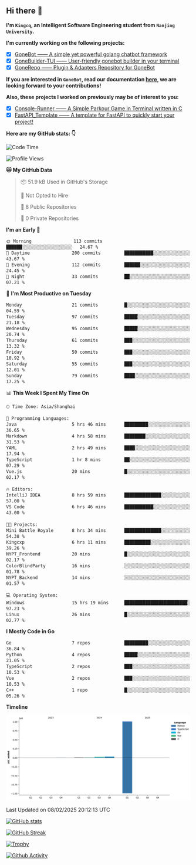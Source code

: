 ## Hi there 👋

**I'm `Kingcq`, an Intelligent Software Engineering student from `Nanjing University`.**

**I'm currently working on the following projects:**

- [x] [GoneBot —— A simple yet powerful golang chatbot framework](https://github.com/gonebot-dev/gonebot)
- [x] [GoneBuilder-TUI —— User-friendly gonebot builder in your terminal](https://github.com/gonebot-dev/gonebuilder-tui)
- [x] [GoneRepo —— Plugin & Adapters Repository for GoneBot](https://github.com/gonebot-dev/gonerepo)

**If you are interested in `GoneBot`, read our documentation [here](https://gonebot-dev.github.io/), we are looking forward to your contributions!**

**Also, these projects I worked on previously may be of interest to you:**

- [x] [Console-Runner —— A Simple Parkour Game in Terminal written in C](https://github.com/Kingcxp/Console-Runners)
- [x] [FastAPI_Template —— A template for FastAPI to quickly start your project!](https://github.com/Kingcxp/FastAPI_Template)

**Here are my GitHub stats: 👇**
<!--START_SECTION:waka-->
![Code Time](http://img.shields.io/badge/Code%20Time-1%2C469%20hrs%204%20mins-blue)

![Profile Views](http://img.shields.io/badge/Profile%20Views-1-blue)

**🐱 My GitHub Data** 

> 📦 51.9 kB Used in GitHub's Storage 
 > 
> 🚫 Not Opted to Hire
 > 
> 📜 8 Public Repositories 
 > 
> 🔑 0 Private Repositories 
 > 
**I'm an Early 🐤** 

```text
🌞 Morning                113 commits         ██████░░░░░░░░░░░░░░░░░░░   24.67 % 
🌆 Daytime                200 commits         ███████████░░░░░░░░░░░░░░   43.67 % 
🌃 Evening                112 commits         ██████░░░░░░░░░░░░░░░░░░░   24.45 % 
🌙 Night                  33 commits          ██░░░░░░░░░░░░░░░░░░░░░░░   07.21 % 
```
📅 **I'm Most Productive on Tuesday** 

```text
Monday                   21 commits          █░░░░░░░░░░░░░░░░░░░░░░░░   04.59 % 
Tuesday                  97 commits          █████░░░░░░░░░░░░░░░░░░░░   21.18 % 
Wednesday                95 commits          █████░░░░░░░░░░░░░░░░░░░░   20.74 % 
Thursday                 61 commits          ███░░░░░░░░░░░░░░░░░░░░░░   13.32 % 
Friday                   50 commits          ███░░░░░░░░░░░░░░░░░░░░░░   10.92 % 
Saturday                 55 commits          ███░░░░░░░░░░░░░░░░░░░░░░   12.01 % 
Sunday                   79 commits          ████░░░░░░░░░░░░░░░░░░░░░   17.25 % 
```


📊 **This Week I Spent My Time On** 

```text
🕑︎ Time Zone: Asia/Shanghai

💬 Programming Languages: 
Java                     5 hrs 46 mins       █████████░░░░░░░░░░░░░░░░   36.65 % 
Markdown                 4 hrs 58 mins       ████████░░░░░░░░░░░░░░░░░   31.53 % 
YAML                     2 hrs 49 mins       ████░░░░░░░░░░░░░░░░░░░░░   17.94 % 
TypeScript               1 hr 8 mins         ██░░░░░░░░░░░░░░░░░░░░░░░   07.29 % 
Vue.js                   20 mins             █░░░░░░░░░░░░░░░░░░░░░░░░   02.17 % 

🔥 Editors: 
IntelliJ IDEA            8 hrs 59 mins       ██████████████░░░░░░░░░░░   57.00 % 
VS Code                  6 hrs 46 mins       ███████████░░░░░░░░░░░░░░   43.00 % 

🐱‍💻 Projects: 
Mini Battle Royale       8 hrs 34 mins       ██████████████░░░░░░░░░░░   54.38 % 
Kingcxp                  6 hrs 11 mins       ██████████░░░░░░░░░░░░░░░   39.26 % 
NYPT_Frontend            20 mins             █░░░░░░░░░░░░░░░░░░░░░░░░   02.17 % 
ColorBlindParty          16 mins             ░░░░░░░░░░░░░░░░░░░░░░░░░   01.78 % 
NYPT_Backend             14 mins             ░░░░░░░░░░░░░░░░░░░░░░░░░   01.57 % 

💻 Operating System: 
Windows                  15 hrs 19 mins      ████████████████████████░   97.23 % 
Linux                    26 mins             █░░░░░░░░░░░░░░░░░░░░░░░░   02.77 % 
```

**I Mostly Code in Go** 

```text
Go                       7 repos             █████████░░░░░░░░░░░░░░░░   36.84 % 
Python                   4 repos             █████░░░░░░░░░░░░░░░░░░░░   21.05 % 
TypeScript               2 repos             ███░░░░░░░░░░░░░░░░░░░░░░   10.53 % 
Vue                      2 repos             ███░░░░░░░░░░░░░░░░░░░░░░   10.53 % 
C++                      1 repo              █░░░░░░░░░░░░░░░░░░░░░░░░   05.26 % 
```



**Timeline**

![Lines of Code chart](https://raw.githubusercontent.com/Kingcxp/Kingcxp/main/assets/bar_graph.png)


 Last Updated on 08/02/2025 20:12:13 UTC
<!--END_SECTION:waka-->

[![GitHub stats](https://github-readme-stats.vercel.app/api?username=Kingcxp&show_icons=true&count_private=true&theme=aura&hide_border=true&icon_color=FF4500&text_color=76EE00)](https://github.com/anuraghazra/github-readme-stats)    

[![GitHub Streak](https://github-readme-streak-stats.herokuapp.com/?user=Kingcxp&hide_border=true&theme=catppuccin-macchiato)](https://git.io/streak-stats)

[![Trophy](https://github-profile-trophy.vercel.app/?username=Kingcxp&theme=dracula)](https://github.com/ryo-ma/github-profile-trophy)

[![Github Activity](https://github-readme-activity-graph.vercel.app/graph?username=Kingcxp&theme=tokyo-night&hide_border=true)](https://github.com/ashutosh00710/github-readme-activity-graph)